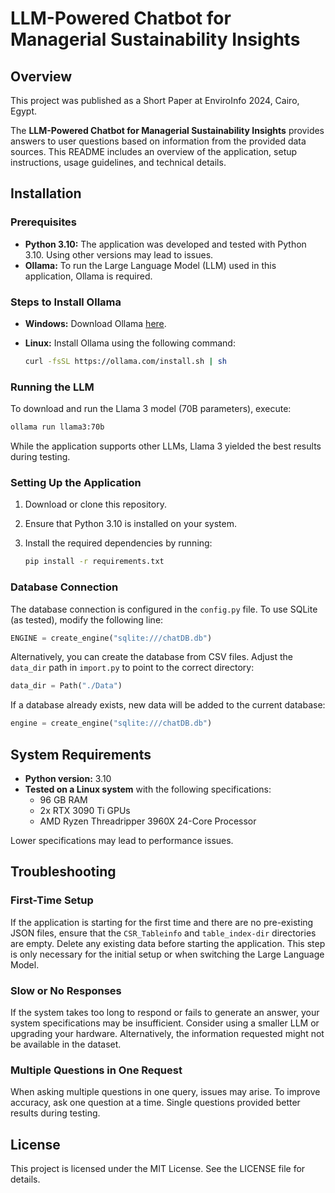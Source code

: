 
# LLM-Powered Chatbot for Managerial Sustainability Insights

## Overview

This project was published as a Short Paper at EnviroInfo 2024, Cairo, Egypt. 


The **LLM-Powered Chatbot for Managerial Sustainability Insights** provides answers to user questions based on information from the provided data sources. This README includes an overview of the application, setup instructions, usage guidelines, and technical details.

## Installation

### Prerequisites

- **Python 3.10:** The application was developed and tested with Python 3.10. Using other versions may lead to issues.
- **Ollama:** To run the Large Language Model (LLM) used in this application, Ollama is required.

### Steps to Install Ollama

- **Windows:** Download Ollama [here](https://ollama.com/download/windows).
- **Linux:** Install Ollama using the following command:

  ```bash
  curl -fsSL https://ollama.com/install.sh | sh
  ```

### Running the LLM

To download and run the Llama 3 model (70B parameters), execute:

```bash
ollama run llama3:70b
```

While the application supports other LLMs, Llama 3 yielded the best results during testing.

### Setting Up the Application

1. Download or clone this repository.
2. Ensure that Python 3.10 is installed on your system.
3. Install the required dependencies by running:

   ```bash
   pip install -r requirements.txt
   ```

### Database Connection

The database connection is configured in the `config.py` file. To use SQLite (as tested), modify the following line:

```python
ENGINE = create_engine("sqlite:///chatDB.db")
```

Alternatively, you can create the database from CSV files. Adjust the `data_dir` path in `import.py` to point to the correct directory:

```python
data_dir = Path("./Data")
```

If a database already exists, new data will be added to the current database:

```python
engine = create_engine("sqlite:///chatDB.db")
```

## System Requirements

- **Python version:** 3.10
- **Tested on a Linux system** with the following specifications:
  - 96 GB RAM
  - 2x RTX 3090 Ti GPUs
  - AMD Ryzen Threadripper 3960X 24-Core Processor

Lower specifications may lead to performance issues.

## Troubleshooting

### First-Time Setup

If the application is starting for the first time and there are no pre-existing JSON files, ensure that the `CSR_Tableinfo` and `table_index-dir` directories are empty. Delete any existing data before starting the application. This step is only necessary for the initial setup or when switching the Large Language Model.

### Slow or No Responses

If the system takes too long to respond or fails to generate an answer, your system specifications may be insufficient. Consider using a smaller LLM or upgrading your hardware. Alternatively, the information requested might not be available in the dataset.

### Multiple Questions in One Request

When asking multiple questions in one query, issues may arise. To improve accuracy, ask one question at a time. Single questions provided better results during testing.

## License

This project is licensed under the MIT License. See the LICENSE file for details.
